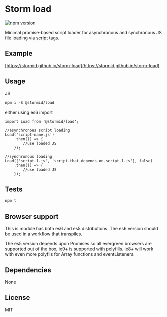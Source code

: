 # Storm load

[![npm version](https://badge.fury.io/js/storm-load.svg)](https://badge.fury.io/js/storm-load)

Minimal promise-based script loader for asynchronous and synchronous JS file loading via script tags.

## Example
[https://stormid.github.io/storm-load](https://stormid.github.io/storm-load)

## Usage

JS
```
npm i -S @stormid/load
```
either using es6 import
```
import Load from '@stormid/load';

//asynchronous script loading
Load('script-name.js')
    .then(() => {
        //use loaded JS
    });

//synchronous loading
Load(['script-1.js', 'script-that-depends-on-script-1.js'], false)
    .then(() => {
        //use loaded JS
    });

```

## Tests
```
npm t
```

## Browser support
This is module has both es6 and es5 distributions. The es6 version should be used in a workflow that transpiles.

The es5 version depends upon Promises so all evergreen browsers are supported out of the box, ie9+ is supported with polyfills. ie8+ will work with even more polyfils for Array functions and eventListeners.

## Dependencies
None

## License
MIT